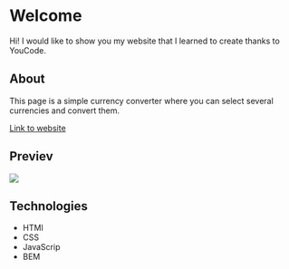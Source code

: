 # Welcome
 Hi! I would like to show you my website that I learned to create thanks to YouCode.
## About
 This page is a simple currency converter where you can select several currencies and convert them.

[Link to website](https://baros82.github.io/Currency-conventer/)

## Previev
![](../images/currency_animation.gif)
## Technologies

- HTMl
- CSS
- JavaScrip
- BEM

